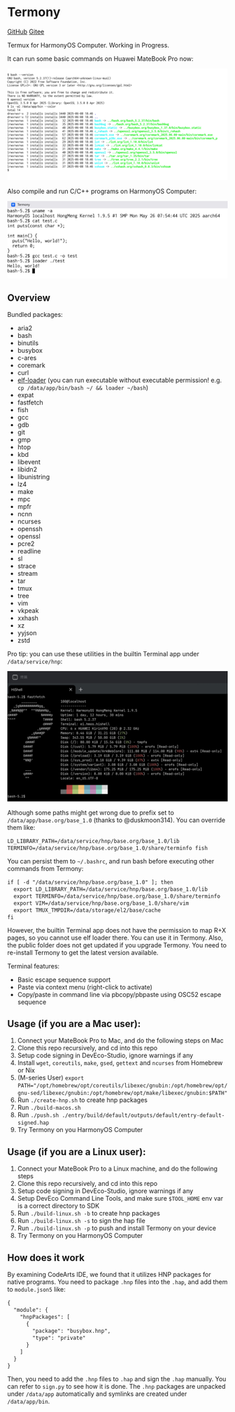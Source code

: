 # Termony

[GitHub](https://github.com/jiegec/Termony) [Gitee](https://gitee.com/jiegec/Termony)

Termux for HarmonyOS Computer. Working in Progress.

It can run some basic commands on Huawei MateBook Pro now:

![](./screenshot.jpg)

Also compile and run C/C++ programs on HarmonyOS Computer:

![](./screenshot_gcc.jpg)

## Overview

Bundled packages:

- aria2
- bash
- binutils
- busybox
- c-ares
- coremark
- curl
- [elf-loader](https://github.com/MikhailProg/elf) (you can run executable without executable permission! e.g. `cp /data/app/bin/bash ~/ && loader ~/bash`)
- expat
- fastfetch
- fish
- gcc
- gdb
- git
- gmp
- htop
- kbd
- libevent
- libidn2
- libunistring
- lz4
- make
- mpc
- mpfr
- ncnn
- ncurses
- openssh
- openssl
- pcre2
- readline
- sl
- strace
- stream
- tar
- tmux
- tree
- vim
- vkpeak
- xxhash
- xz
- yyjson
- zstd

Pro tip: you can use these utilities in the builtin Terminal app under `/data/service/hnp`:

![](./screenshot_hishell.jpg)

Although some paths might get wrong due to prefix set to `/data/app/base.org/base_1.0` (thanks to @duskmoon314). You can override them like:

```shell
LD_LIBRARY_PATH=/data/service/hnp/base.org/base_1.0/lib TERMINFO=/data/service/hnp/base.org/base_1.0/share/terminfo fish
```

You can persist them to `~/.bashrc`, and run bash before executing other commands from Termony:

```shell
if [ -d "/data/service/hnp/base.org/base_1.0" ]; then
  export LD_LIBRARY_PATH=/data/service/hnp/base.org/base_1.0/lib
  export TERMINFO=/data/service/hnp/base.org/base_1.0/share/terminfo
  export VIM=/data/service/hnp/base.org/base_1.0/share/vim
  export TMUX_TMPDIR=/data/storage/el2/base/cache
fi
```

However, the builtin Terminal app does not have the permission to map R+X pages, so you cannot use elf loader there. You can use it in Termony. Also, the public folder does not get updated if you upgrade Termony. You need to re-install Termony to get the latest version available.

Terminal features:

- Basic escape sequence support
- Paste via context menu (right-click to activate)
- Copy/paste in command line via pbcopy/pbpaste using OSC52 escape sequence

## Usage (if you are a Mac user):

1. Connect your MateBook Pro to Mac, and do the following steps on Mac
2. Clone this repo recursively, and cd into this repo
3. Setup code signing in DevEco-Studio, ignore warnings if any
4. Install `wget`, `coreutils`, `make`, `gsed`, `gettext` and `ncurses` from Homebrew or Nix
5. (M-series User) `export PATH="/opt/homebrew/opt/coreutils/libexec/gnubin:/opt/homebrew/opt/gnu-sed/libexec/gnubin:/opt/homebrew/opt/make/libexec/gnubin:$PATH"`
6. Run `./create-hnp.sh` to create hnp packages
7. Run `./build-macos.sh`
8. Run `./push.sh ./entry/build/default/outputs/default/entry-default-signed.hap`
9. Try Termony on you HarmonyOS Computer

## Usage (if you are a Linux user):

1. Connect your MateBook Pro to a Linux machine, and do the following steps
2. Clone this repo recursively, and cd into this repo
3. Setup code signing in DevEco-Studio, ignore warnings if any
4. Setup DevEco Command Line Tools, and make sure `$TOOL_HOME` env var is a correct directory to SDK
5. Run `./build-linux.sh -b` to create hnp packages
6. Run `./build-linux.sh -s` to sign the hap file
7. Run `./build-linux.sh -p` to push and install Termony on your device
8. Try Termony on you HarmonyOS Computer

## How does it work

By examining CodeArts IDE, we found that it utilizes HNP packages for native programs. You need to package `.hnp` files into the `.hap`, and add them to `module.json5` like:

```json5
{
  "module": {
    "hnpPackages": [
      {
        "package": "busybox.hnp",
        "type": "private"
      }
    ]
  }
}
```

Then, you need to add the `.hnp` files to `.hap` and sign the `.hap` manually. You can refer to `sign.py` to see how it is done. The `.hnp` packages are unpacked under `/data/app` automatically and symlinks are created under `/data/app/bin`.
